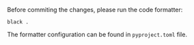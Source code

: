 Before commiting the changes, please run the code formatter:

```
black .
```

The formatter configuration can be found in `pyproject.toml` file.